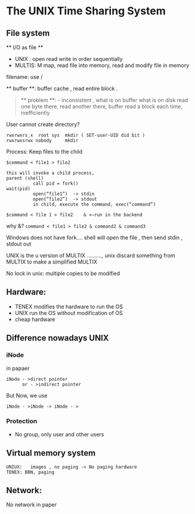 # The UNIX Time Sharing System

## File system

** I/O as file  **

- UNIX : open read write in order sequentially
- MULTIS:  M map, read file into memory, read and modify file in memory

filename: use /

** buffer **: buffer cache , read entire block .

> ** problem **:  - inconsistent , what is on buffer what is on disk
                            read one byte there, read another there, buffer read a block each time, inefficiently

User cannot create directory?

```
rwxrwxrs_x  root sys  mkdir ( SET-user-UID did bit )
rwxrwxsrwx nobody     mkdir
```

Process:
Keep files to the child

```
$command < file1 > file2
```
```
this will invoke a child process,                                                                                parent (shell)
          call pid = fork()                                                                                                         wait(pid)
          open(“file1”)  -> stdin
          open(“file2”)  -> stdout
          in child, execute the command, exec(“command”)
```

```
$command < file 1 > file2    & <—run in the backend
```

why &?
` command < file1 > file2 & command2 & command3 `

Windows does not have fork…. shell will open the file , then send stdin , stdout  out

UNIX is the u version of MULTIX  ………., unix discard something from MULTIX to make a simplified MULTIX

No lock in unix:
multiple copies to be modified

## Hardware:

- TENEX modifies the hardware to run the OS
- UNIX run the OS without modification of OS
- cheap hardware

## Difference nowadays UNIX
### iNode
in papaer
```
iNode - >direct pointer
      or - >indirect pointer
```

But Now, we use
```
iNode - >iNode -> iNode - >
```

### Protection

- No group, only user and other users

## Virtual memory system
```
UNIUX:   images , no paging -> No paging hardware
TENEX: BBN, paging
```

## Network:
No network in paper
